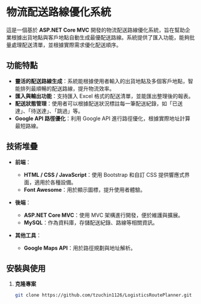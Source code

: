 # 物流配送路線優化系統

這是一個基於 **ASP.NET Core MVC** 開發的物流配送路線優化系統，旨在幫助企業根據出貨地點與客戶地點自動生成最優配送路線。系統提供了匯入功能，能夠批量處理配送清單，並根據實際需求優化配送順序。

## 功能特點

- **靈活的配送路線生成**：系統能根據使用者輸入的出貨地點及多個客戶地點，智能排列最順暢的配送路線，提升物流效率。
- **匯入與輸出功能**：支持匯入 Excel 格式的配送清單，並能匯出整理後的報表。
- **配送狀態管理**：使用者可以根據配送狀況標註每一筆配送紀錄，如「已送達」、「待送達」、「跳過」等。
- **Google API 路徑優化**：利用 Google API 進行路徑優化，根據實際地址計算最短路線。

## 技術堆疊

- **前端**：
  - **HTML / CSS / JavaScript**：使用 Bootstrap 和自訂 CSS 提供響應式界面，適用於各種設備。
  - **Font Awesome**：用於顯示圖標，提升使用者體驗。

- **後端**：
  - **ASP.NET Core MVC**：使用 MVC 架構進行開發，便於維護與擴展。
  - **MySQL**：作為資料庫，存儲配送紀錄、路線等相關資訊。

- **其他工具**：
  - **Google Maps API**：用於路徑規劃與地址解析。

## 安裝與使用

1. **克隆專案**
   ```bash
   git clone https://github.com/tzuchin1126/LogisticsRoutePlanner.git
